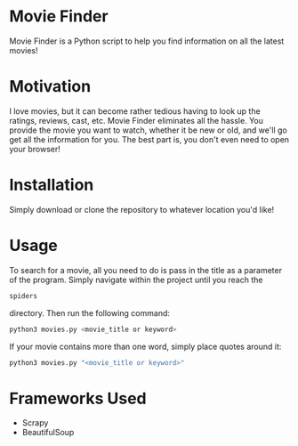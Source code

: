 # Movie Finder

Movie Finder is a Python script to help you find information on all the latest movies! 

# Motivation
I love movies, but it can become rather tedious having to look up the ratings, reviews, cast, etc. Movie Finder eliminates all the hassle. You provide the movie you want to watch, whether it be new or old, and we'll go get all the information for you. The best part is, you don't even need to open your browser!

# Installation
Simply download or clone the repository to whatever location you'd like!

# Usage
To search for a movie, all you need to do is pass in the title as a parameter of the program. Simply navigate within the project until you reach the 
```bash 
spiders
```
directory. Then run the following command: 
```bash
python3 movies.py <movie_title or keyword>
```

If your movie contains more than one word, simply place quotes around it:
```bash
python3 movies.py "<movie_title or keyword>"
```
# Frameworks Used
+ Scrapy
+ BeautifulSoup
